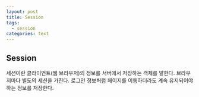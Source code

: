 ```yaml
---
layout: post
title: Session
tags:
  - session
categories: text
---
```


## Session


세션이란 클라이언트(웹 브라우저)의 정보를 서버에서 저장하는 객체를 말한다. 브라우저마다 별도의 세션을 가진다. 로그인 정보처럼 페이지를 이동하더라도 계속 유지되어야 하는 정보를 저장한다. 